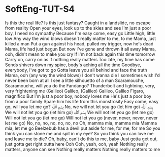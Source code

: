 # SoftEng-TUT-S4
Is this the real life? Is this just fantasy?
Caught in a landslide, no escape from reality
Open your eyes, look up to the skies and see
I'm just a poor boy, I need no sympathy
Because I'm easy come, easy go
Little high, little low
Any way the wind blows doesn't really matter to me, to me
Mama, just killed a man
Put a gun against his head, pulled my trigger, now he's dead
Mama, life had just begun
But now I've gone and thrown it all away
Mama, ooh, didn't mean to make you cry
If I'm not back again this time tomorrow
Carry on, carry on as if nothing really matters
Too late, my time has come
Sends shivers down my spine, body's aching all the time
Goodbye, everybody, I've got to go
Gotta leave you all behind and face the truth
Mama, ooh (any way the wind blows)
I don't wanna die
I sometimes wish I'd never been born at all
I see a little silhouetto of a man
Scaramouche, Scaramouche, will you do the Fandango?
Thunderbolt and lightning, very, very frightening me
(Galileo) Galileo, (Galileo) Galileo, Galileo Figaro, magnifico
But I'm just a poor boy, nobody loves me
He's just a poor boy from a poor family
Spare him his life from this monstrosity
Easy come, easy go, will you let me go?
بِسْمِ ٱللَّٰهِ
No, we will not let you go (let him go)
بِسْمِ ٱللَّٰهِ
We will not let you go (let him go)
بِسْمِ ٱللَّٰهِ
We will not let you go (let me go)
Will not let you go (let me go)
Will not let you go (never, never, never, never let me go)
No, no, no, no, no, no, no
Oh, mamma mia, mamma mia
Mamma mia, let me go
Beelzebub has a devil put aside for me, for me, for me
So you think you can stone me and spit in my eye?
So you think you can love me and leave me to die?
Oh, baby, can't do this to me, baby
Just gotta get out, just gotta get right outta here
Ooh
Ooh, yeah, ooh, yeah
Nothing really matters, anyone can see
Nothing really matters
Nothing really matters to me
